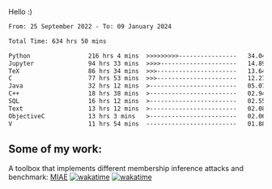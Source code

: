 Hello :)


<!--START_SECTION:waka-->

```txt
From: 25 September 2022 - To: 09 January 2024

Total Time: 634 hrs 50 mins

Python                216 hrs 4 mins  >>>>>>>>>----------------   34.04 %
Jupyter               94 hrs 33 mins  >>>>---------------------   14.89 %
TeX                   86 hrs 34 mins  >>>----------------------   13.64 %
C                     77 hrs 53 mins  >>>----------------------   12.27 %
Java                  32 hrs 12 mins  >------------------------   05.07 %
C++                   18 hrs 38 mins  >------------------------   02.94 %
SQL                   16 hrs 12 mins  >------------------------   02.55 %
Text                  13 hrs 12 mins  >------------------------   02.08 %
ObjectiveC            13 hrs 3 mins   >------------------------   02.06 %
V                     11 hrs 54 mins  -------------------------   01.88 %
```

<!--END_SECTION:waka-->

## Some of my work: 

A toolbox that implements different membership inference attacks and benchmark: [MIAE](https://github.com/RPI-DSPlab) [![wakatime](https://wakatime.com/badge/user/18ac89f5-baf8-49e6-a5ee-d9272435ce3a/project/3e6541fd-578f-4d9d-9080-f2a42b2d10e1.svg)](https://wakatime.com/badge/user/18ac89f5-baf8-49e6-a5ee-d9272435ce3a/project/3e6541fd-578f-4d9d-9080-f2a42b2d10e1) [![wakatime](https://wakatime.com/badge/user/18ac89f5-baf8-49e6-a5ee-d9272435ce3a/project/5d5826e9-c6d6-4d86-8b00-0d1608c5f167.svg)](https://wakatime.com/badge/user/18ac89f5-baf8-49e6-a5ee-d9272435ce3a/project/5d5826e9-c6d6-4d86-8b00-0d1608c5f167)
